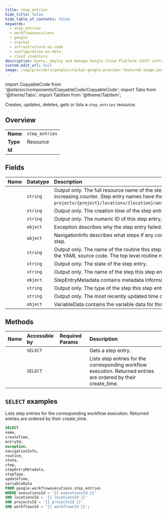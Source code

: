 ```yaml
---
title: step_entries
hide_title: false
hide_table_of_contents: false
keywords:
  - step_entries
  - workflowexecutions
  - google
  - stackql
  - infrastructure-as-code
  - configuration-as-data
  - cloud inventory
description: Query, deploy and manage Google Cloud Platform (GCP) infrastructure and resources using SQL
custom_edit_url: null
image: /img/providers/google/stackql-google-provider-featured-image.png
---
```


import CopyableCode from '@site/src/components/CopyableCode/CopyableCode';
import Tabs from '@theme/Tabs';
import TabItem from '@theme/TabItem';

Creates, updates, deletes, gets or lists a <code>step_entries</code> resource.

## Overview
<table><tbody>
<tr><td><b>Name</b></td><td><code>step_entries</code></td></tr>
<tr><td><b>Type</b></td><td>Resource</td></tr>
<tr><td><b>Id</b></td><td><CopyableCode code="google.workflowexecutions.step_entries" /></td></tr>
</tbody></table>

## Fields
| Name | Datatype | Description |
|:-----|:---------|:------------|
| <CopyableCode code="name" /> | `string` | Output only. The full resource name of the step entry. Each step entry has a unique entry ID, which is a monotonically increasing counter. Step entry names have the format: `projects/{project}/locations/{location}/workflows/{workflow}/executions/{execution}/stepEntries/{step_entry}`. |
| <CopyableCode code="createTime" /> | `string` | Output only. The creation time of the step entry. |
| <CopyableCode code="entryId" /> | `string` | Output only. The numeric ID of this step entry, used for navigation. |
| <CopyableCode code="exception" /> | `object` | Exception describes why the step entry failed. |
| <CopyableCode code="navigationInfo" /> | `object` | NavigationInfo describes what steps if any come before or after this step, or what steps are parents or children of this step. |
| <CopyableCode code="routine" /> | `string` | Output only. The name of the routine this step entry belongs to. A routine name is the subworkflow name defined in the YAML source code. The top level routine name is `main`. |
| <CopyableCode code="state" /> | `string` | Output only. The state of the step entry. |
| <CopyableCode code="step" /> | `string` | Output only. The name of the step this step entry belongs to. |
| <CopyableCode code="stepEntryMetadata" /> | `object` | StepEntryMetadata contains metadata information about this step. |
| <CopyableCode code="stepType" /> | `string` | Output only. The type of the step this step entry belongs to. |
| <CopyableCode code="updateTime" /> | `string` | Output only. The most recently updated time of the step entry. |
| <CopyableCode code="variableData" /> | `object` | VariableData contains the variable data for this step. |

## Methods
| Name | Accessible by | Required Params | Description |
|:-----|:--------------|:----------------|:------------|
| <CopyableCode code="get" /> | `SELECT` | <CopyableCode code="executionsId, locationsId, projectsId, stepEntriesId, workflowsId" /> | Gets a step entry. |
| <CopyableCode code="list" /> | `SELECT` | <CopyableCode code="executionsId, locationsId, projectsId, workflowsId" /> | Lists step entries for the corresponding workflow execution. Returned entries are ordered by their create_time. |

## `SELECT` examples

Lists step entries for the corresponding workflow execution. Returned entries are ordered by their create_time.

```sql
SELECT
name,
createTime,
entryId,
exception,
navigationInfo,
routine,
state,
step,
stepEntryMetadata,
stepType,
updateTime,
variableData
FROM google.workflowexecutions.step_entries
WHERE executionsId = '{{ executionsId }}'
AND locationsId = '{{ locationsId }}'
AND projectsId = '{{ projectsId }}'
AND workflowsId = '{{ workflowsId }}';
```
